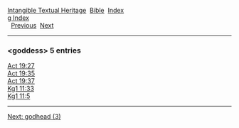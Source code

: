 [Intangible Textual Heritage](../../index)  [Bible](../index) 
[Index](index)   
[g Index](_g_)  
  [Previous](c04833)  [Next](c04835) 

------------------------------------------------------------------------

### &lt;goddess&gt; 5 entries

[Act 19:27](../kjv/act019.htm#027)  
[Act 19:35](../kjv/act019.htm#035)  
[Act 19:37](../kjv/act019.htm#037)  
[Kg1 11:33](../kjv/kg1011.htm#033)  
[Kg1 11:5](../kjv/kg1011.htm#005)  

------------------------------------------------------------------------

[Next: godhead (3)](c04835)
